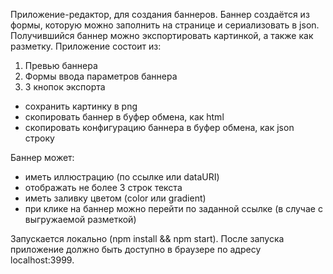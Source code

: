 Приложение-редактор, для создания баннеров.
Баннер создаётся из формы, которую можно заполнить на странице и сериализовать в json. Получившийся баннер можно экспортировать картинкой, а также как разметку.
Приложение состоит из:
  1) Превью баннера
  2) Формы ввода параметров баннера
  3) 3 кнопок экспорта
  - сохранить картинку в png
  - скопировать баннер в буфер обмена, как html 
  - скопировать конфигурацию баннера в буфер обмена, как json строку
  
  
Баннер может:
  - иметь иллюстрацию (по ссылке или dataURI)
  - отображать не более 3 строк текста
  - иметь заливку цветом (color или gradient)
  - при клике на баннер можно перейти по заданной ссылке (в случае с выгружаемой разметкой)
  
  
Запускается локально (npm install && npm start). После запуска приложение должно быть доступно в браузере по адресу localhost:3999.
